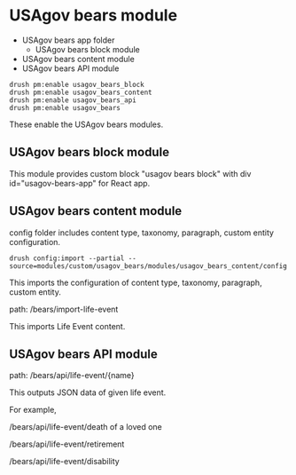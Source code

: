 # USAgov bears module

* USAgov bears app folder
  * USAgov bears block module
* USAgov bears content module
* USAgov bears API module

```
drush pm:enable usagov_bears_block
drush pm:enable usagov_bears_content
drush pm:enable usagov_bears_api
drush pm:enable usagov_bears
```

These enable the USAgov bears modules.

## USAgov bears block module

This module provides custom block "usagov bears block" with div id="usagov-bears-app" for React app.

## USAgov bears content module

config folder includes content type, taxonomy, paragraph, custom entity configuration.

```
drush config:import --partial --source=modules/custom/usagov_bears/modules/usagov_bears_content/config
```
This imports the configuration of content type, taxonomy, paragraph, custom entity.

path: /bears/import-life-event

This imports Life Event content.

## USAgov bears API module

path: /bears/api/life-event/{name}

This outputs JSON data of given life event.

For example,

/bears/api/life-event/death of a loved one

/bears/api/life-event/retirement

/bears/api/life-event/disability
